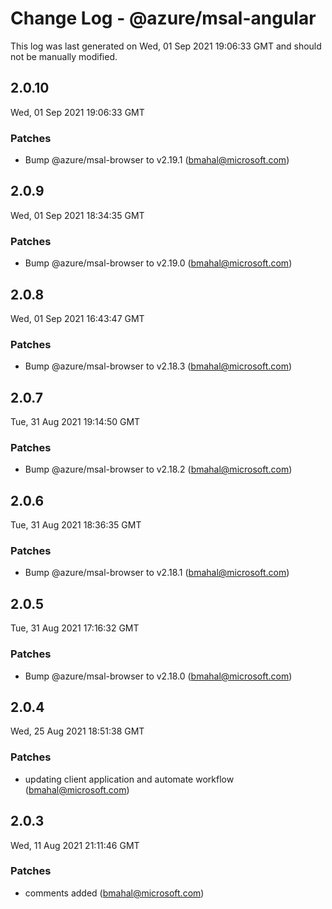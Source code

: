 # Change Log - @azure/msal-angular

This log was last generated on Wed, 01 Sep 2021 19:06:33 GMT and should not be manually modified.

<!-- Start content -->

## 2.0.10

Wed, 01 Sep 2021 19:06:33 GMT

### Patches

- Bump @azure/msal-browser to v2.19.1 (bmahal@microsoft.com)

## 2.0.9

Wed, 01 Sep 2021 18:34:35 GMT

### Patches

- Bump @azure/msal-browser to v2.19.0 (bmahal@microsoft.com)

## 2.0.8

Wed, 01 Sep 2021 16:43:47 GMT

### Patches

- Bump @azure/msal-browser to v2.18.3 (bmahal@microsoft.com)

## 2.0.7

Tue, 31 Aug 2021 19:14:50 GMT

### Patches

- Bump @azure/msal-browser to v2.18.2 (bmahal@microsoft.com)

## 2.0.6

Tue, 31 Aug 2021 18:36:35 GMT

### Patches

- Bump @azure/msal-browser to v2.18.1 (bmahal@microsoft.com)

## 2.0.5

Tue, 31 Aug 2021 17:16:32 GMT

### Patches

- Bump @azure/msal-browser to v2.18.0 (bmahal@microsoft.com)

## 2.0.4

Wed, 25 Aug 2021 18:51:38 GMT

### Patches

- updating client application and automate workflow (bmahal@microsoft.com)

## 2.0.3

Wed, 11 Aug 2021 21:11:46 GMT

### Patches

- comments added (bmahal@microsoft.com)
